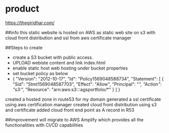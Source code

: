 # product 
https://thegiridhar.com/

##info
this static website is hosted on AWS as static web site on s3 with cloud front distribution and ssl from aws certificate manager 

##Steps to create 
- create a S3 bucket with public access.
- UPLOAD webiste content and link index.html 
- enable static host web hosting under bucket properties
- set bucket policy as below 
- {
    "Version": "2012-10-17",
    "Id": "Policy1569048588734",
    "Statement": [
        {
            "Sid": "Stmt1569048587703",
            "Effect": "Allow",
            "Principal": "*",
            "Action": "s3:*",
            "Resource": "arn:aws:s3:::agsportfolio/*"
        }
    ]
}

created a hosted zone in route53 for my domain
generated a ssl certificate using aws certification manager 
created cloud front distribution using s3 and certificate 
added cloud front end point as A record in R53

##improvement
will migrate to AWS Amplify which provides all the functionalities with CI/CD capabilities 
